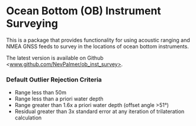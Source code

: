 # Ocean Bottom (OB) Instrument Surveying

This is a package that provides functionality for using acoustic ranging and
NMEA GNSS feeds to survey in the locations of ocean bottom instruments.

The latest version is available on Github <www.github.com/NevPalmer/ob_inst_survey>.

### Default Outlier Rejection Criteria

- Range less than 50m
- Range less than a priori water depth
- Range greater than 1.6x a priori water depth (offset angle >51&deg;)
- Residual greater than 3x standard error at any iteration of trilateration calculation
